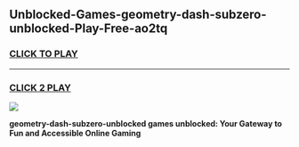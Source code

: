 
## Unblocked-Games-geometry-dash-subzero-unblocked-Play-Free-ao2tq
<h3>
<a href="https://premium76.site?title=geometry-dash-subzero-unblocked&ref=23A">CLICK TO PLAY</a></h3>
<hr>

<h3>
<a href="https://premium76.site?title=geometry-dash-subzero-unblocked&ref=23A">CLICK 2 PLAY</a>
  
</h3>

<a href="https://premium76.site?title=geometry-dash-subzero-unblocked&ref=23A"><img src="https://clearcache.store/games.png"></a>


**geometry-dash-subzero-unblocked games unblocked: Your Gateway to Fun and Accessible Online Gaming**
